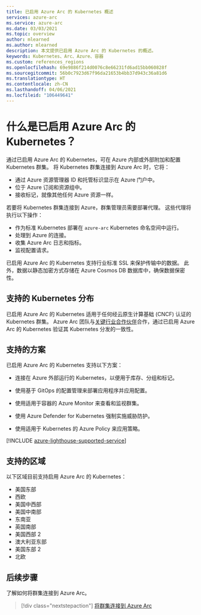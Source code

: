 ```yaml
---
title: 已启用 Azure Arc 的 Kubernetes 概述
services: azure-arc
ms.service: azure-arc
ms.date: 03/03/2021
ms.topic: overview
author: mlearned
ms.author: mlearned
description: 本文提供已启用 Azure Arc 的 Kubernetes 的概述。
keywords: Kubernetes、Arc、Azure、容器
ms.custom: references_regions
ms.openlocfilehash: 69e9886f214d0076c8e66231fd6ad15bb060828f
ms.sourcegitcommit: 56b0c7923d67f96da21653b4bb37d943c36a81d6
ms.translationtype: HT
ms.contentlocale: zh-CN
ms.lasthandoff: 04/06/2021
ms.locfileid: "106449641"
---
```

# <a name="what-is-azure-arc-enabled-kubernetes"></a>什么是已启用 Azure Arc 的 Kubernetes？

通过已启用 Azure Arc 的 Kubernetes，可在 Azure 内部或外部附加和配置 Kubernetes 群集。 将 Kubernetes 群集连接到 Azure Arc 时，它将：
* 通过 Azure 资源管理器 ID 和托管标识显示在 Azure 门户中。 
* 位于 Azure 订阅和资源组中。
* 接收标记，就像其他任何 Azure 资源一样。 

若要将 Kubernetes 群集连接到 Azure，群集管理员需要部署代理。 这些代理将执行以下操作：
* 作为标准 Kubernetes 部署在 `azure-arc` Kubernetes 命名空间中运行。
* 处理到 Azure 的连接。
* 收集 Azure Arc 日志和指标。
* 监视配置请求。 

已启用 Azure Arc 的 Kubernetes 支持行业标准 SSL 来保护传输中的数据。 此外，数据以静态加密方式存储在 Azure Cosmos DB 数据库中，确保数据保密性。

## <a name="supported-kubernetes-distributions"></a>支持的 Kubernetes 分布

已启用 Azure Arc 的 Kubernetes 适用于任何经云原生计算基础 (CNCF) 认证的 Kubernetes 群集。 Azure Arc 团队与[关键行业合作伙伴](./validation-program.md)合作，通过已启用 Azure Arc 的 Kubernetes 验证其 Kubernetes 分发的一致性。

## <a name="supported-scenarios"></a>支持的方案 

已启用 Azure Arc 的 Kubernetes 支持以下方案： 

* 连接在 Azure 外部运行的 Kubernetes，以便用于库存、分组和标记。

* 使用基于 GitOps 的配置管理来部署应用程序并应用配置。 

* 使用适用于容器的 Azure Monitor 来查看和监视群集。

* 使用 Azure Defender for Kubernetes 强制实施威胁防护。

* 使用适用于 Kubernetes 的 Azure Policy 来应用策略。

[!INCLUDE [azure-lighthouse-supported-service](../../../includes/azure-lighthouse-supported-service.md)]

## <a name="supported-regions"></a>支持的区域 

以下区域目前支持启用 Azure Arc 的 Kubernetes： 

* 美国东部
* 西欧
* 美国中西部
* 美国中南部
* 东南亚
* 英国南部
* 美国西部 2
* 澳大利亚东部
* 美国东部 2
* 北欧

## <a name="next-steps"></a>后续步骤

了解如何将群集连接到 Azure Arc。
> [!div class="nextstepaction"]
> [将群集连接到 Azure Arc](./quickstart-connect-cluster.md)
